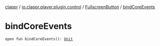 [clappr](../../index.md) / [io.clappr.player.plugin.control](../index.md) / [FullscreenButton](index.md) / [bindCoreEvents](./bind-core-events.md)

# bindCoreEvents

`open fun bindCoreEvents(): `[`Unit`](https://kotlinlang.org/api/latest/jvm/stdlib/kotlin/-unit/index.html)